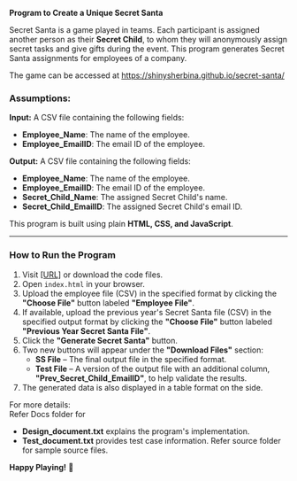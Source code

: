 
**Program to Create a Unique Secret Santa**  

Secret Santa is a game played in teams. Each participant is assigned another person as their **Secret Child**, to whom they will anonymously assign secret tasks and give gifts during the event. This program generates Secret Santa assignments for employees of a company.  

The game can be accessed at  https://shinysherbina.github.io/secret-santa/

### **Assumptions:**  
**Input:** A CSV file containing the following fields:  
- **Employee_Name**: The name of the employee.  
- **Employee_EmailID**: The email ID of the employee.  

**Output:** A CSV file containing the following fields:  
- **Employee_Name**: The name of the employee.  
- **Employee_EmailID**: The email ID of the employee.  
- **Secret_Child_Name**: The assigned Secret Child's name.  
- **Secret_Child_EmailID**: The assigned Secret Child's email ID.  

This program is built using plain **HTML, CSS, and JavaScript**.  

---

### **How to Run the Program**  
1. Visit [[URL]](https://shinysherbina.github.io/secret-santa/) or download the code files.  
2. Open `index.html` in your browser.  
3. Upload the employee file (CSV) in the specified format by clicking the **"Choose File"** button labeled **"Employee File"**.  
4. If available, upload the previous year's Secret Santa file (CSV) in the specified output format by clicking the **"Choose File"** button labeled **"Previous Year Secret Santa File"**.  
5. Click the **"Generate Secret Santa"** button.  
6. Two new buttons will appear under the **"Download Files"** section:  
   - **SS File** – The final output file in the specified format.  
   - **Test File** – A version of the output file with an additional column, **"Prev_Secret_Child_EmailID"**, to help validate the results.  
7. The generated data is also displayed in a table format on the side.  

For more details:  
Refer Docs folder for
- **Design_document.txt** explains the program's implementation.  
- **Test_document.txt** provides test case information.
Refer source folder for sample source files.

**Happy Playing!** 🎉
